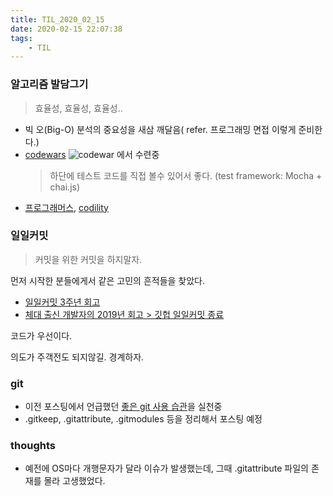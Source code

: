 ```yaml
---
title: TIL_2020_02_15
date: 2020-02-15 22:07:38
tags:
    - TIL
---
```


### 알고리즘 발담그기
> 효율성, 효율성, 효율성..

  - 빅 오(Big-O) 분석의 중요성을 새삼 깨달음( refer. 프로그래밍 면접 이렇게 준비한다.)
  - [codewars](https://www.codewars.com/dashboard) ![codewar](https://www.codewars.com/users/KrystalY/badges/micro) 에서 수련중
       > 하단에 테스트 코드를 직접 볼수 있어서 좋다. (test framework: Mocha + chai.js)
  - [프로그래머스](https://programmers.co.kr/learn/challenges?tab=all_challenges), [codility](https://app.codility.com/programmers/)
  
 
### 일일커밋
> 커밋을 위한 커밋을 하지말자.

먼저 시작한 분들에게서 같은 고민의 흔적들을 찾았다.
- [일일커밋 3주년 회고](https://jojoldu.tistory.com/464)
- [체대 출신 개발자의 2019년 회고 > 깃헙 일일커밋 종료](https://ryan-han.com/post/memoirs/memoirs2019/)

코드가 우선이다.

의도가 주객전도 되지않길. 경계하자.

     
### git
  - 이전 포스팅에서 언급했던 [좋은 git 사용 습관](https://cjh5414.github.io/git-habit/)을 실천중
  - .gitkeep, .gitattribute, .gitmodules 등을 정리해서 포스팅 예정
    
  
### thoughts
 - 예전에 OS마다 개행문자가 달라 이슈가 발생했는데, 그때 .gitattribute 파일의 존재를 몰라 고생했었다.

